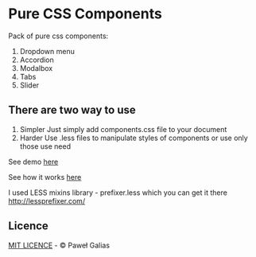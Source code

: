 # Pure CSS Components
Pack of pure css components:

1. Dropdown menu
2. Accordion
3. Modalbox
4. Tabs
5. Slider

## There are two way to use
1. Simpler
Just simply add components.css file to your document
2. Harder
Use .less files to manipulate styles of components or use only those use need

See demo [here](http://codepen.io/pgalias/full/dYKrjb/)

See how it works [here](http://pawgalias.eu/article/Pure-CSS-Components)

I used LESS mixins library - prefixer.less which you can get it there http://lessprefixer.com/

## Licence
[MIT LICENCE](https://github.com/pgalias/pure-css-components/blob/master/LICENCE.md) - © Paweł Galias
